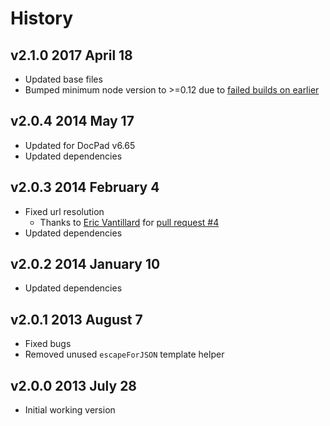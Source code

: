 # History

## v2.1.0 2017 April 18
- Updated base files
- Bumped minimum node version to >=0.12 due to [failed builds on earlier](https://travis-ci.org/docpad/docpad-plugin-multiplelayouts/builds/223019317)

## v2.0.4 2014 May 17
- Updated for DocPad v6.65
- Updated dependencies

## v2.0.3 2014 February 4
- Fixed url resolution
	- Thanks to [Eric Vantillard](https://github.com/evantill) for [pull request #4](http://github.com/docpad/docpad-plugin-multiplelayouts/pull/4)
- Updated dependencies

## v2.0.2 2014 January 10
- Updated dependencies

## v2.0.1 2013 August 7
- Fixed bugs
- Removed unused `escapeForJSON` template helper

## v2.0.0 2013 July 28
- Initial working version
